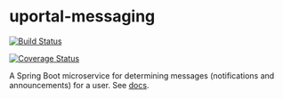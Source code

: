 # uportal-messaging

[![Build Status](https://travis-ci.org/UW-Madison-DoIT/uportal-messaging.svg?branch=master)](https://travis-ci.org/UW-Madison-DoIT/uportal-messaging)

[![Coverage Status](https://coveralls.io/repos/github/UW-Madison-DoIT/uportal-messaging/badge.svg?branch=master)](https://coveralls.io/github/UW-Madison-DoIT/uportal-messaging?branch=master)

A Spring Boot microservice for determining messages (notifications and announcements) for a user. See [docs](https://uw-madison-doit.github.io/uportal-messaging/).
